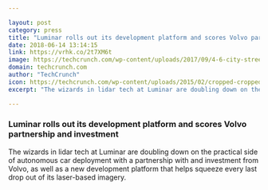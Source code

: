 ```yaml
---

layout: post
category: press
title: "Luminar rolls out its development platform and scores Volvo partnership and investment"
date: 2018-06-14 13:14:15
link: https://vrhk.co/2t7XM6t
image: https://techcrunch.com/wp-content/uploads/2017/09/4-6-city-streets-8.png?w=703
domain: techcrunch.com
author: "TechCrunch"
icon: https://techcrunch.com/wp-content/uploads/2015/02/cropped-cropped-favicon-gradient.png?w=180
excerpt: "The wizards in lidar tech at Luminar are doubling down on the practical side of autonomous car deployment with a partnership with and investment from Volvo, as well as a new development platform that helps squeeze every last drop out of its laser-based imagery."

---
```


### Luminar rolls out its development platform and scores Volvo partnership and investment

The wizards in lidar tech at Luminar are doubling down on the practical side of autonomous car deployment with a partnership with and investment from Volvo, as well as a new development platform that helps squeeze every last drop out of its laser-based imagery.